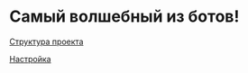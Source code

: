 # Самый волшебный из ботов!

[Структура проекта]('./.readme/structure.md')

[Настройка]('./.readme/setting.md')
